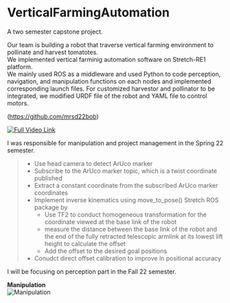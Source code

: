 # VerticalFarmingAutomation

A two semester capstone project. <br>


Our team is building a robot that traverse vertical farming environment to pollinate and harvest tomatotes.<br>
We implemented vertical farminig automation software on Stretch-RE1 platform.<br>
We mainly used ROS as a middleware and used Python to code perception, navigation, and manipulation functions on each nodes and implemented corresponding launch files. 
For customized harvestor and pollinator to be integrated, we modified URDF file of the robot and YAML file to control motors. <br>

(https://github.com/mrsd22bob) <br>

[![Full Video Link](https://user-images.githubusercontent.com/92174982/182005537-ad024d34-3d06-4e59-a782-2393c1c1064b.JPG)](https://youtu.be/rpTjnxoaoFM) <br>




I was responsible for manipulation and project management in the Spring 22 semester. <br>
>* Use head camera to detect ArUco marker
>* Subscribe to the ArUco marker topic, which is a twist coordinate published
>* Extract a constant coordinate from the subscribed ArUco marker coordinates 
>* Implement inverse kinematics using move_to_pose() Stretch ROS package by
>    * Use TF2 to conduct homogeneous transformation for the coordinate viewed at the base link of the robot
>    * measure the distance between the base link of the robot and the end of the fully retracted telescopic armlink at its lowest lift height to calculate the offset
>    * Add the offset to the desired goal positions
>* Conudct direct offset calibration to improve in positional accuracy

I will be focusing on perception part in the Fall 22 semester. <br>

**Manipulation**<br>
![Manipulation](https://user-images.githubusercontent.com/92174982/182002189-2031ef27-5600-404f-bc1f-c63e55b1242c.gif)
